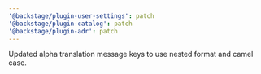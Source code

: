 ```yaml
---
'@backstage/plugin-user-settings': patch
'@backstage/plugin-catalog': patch
'@backstage/plugin-adr': patch
---
```


Updated alpha translation message keys to use nested format and camel case.
